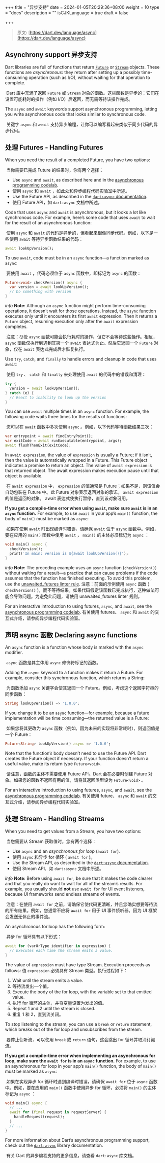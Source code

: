 +++
title = "异步支持"
date = 2024-01-05T20:29:36+08:00
weight = 10
type = "docs"
description = ""
isCJKLanguage = true
draft = false

+++

> 原文: [https://dart.dev/language/async](https://dart.dev/language/async)

## Asynchrony support 异步支持

Dart libraries are full of functions that return [`Future`](https://api.dart.dev/stable/dart-async/Future-class.html) or [`Stream`](https://api.dart.dev/stable/dart-async/Stream-class.html) objects. These functions are *asynchronous*: they return after setting up a possibly time-consuming operation (such as I/O), without waiting for that operation to complete.

​	Dart 库中充满了返回 `Future` 或 `Stream` 对象的函数。这些函数是异步的：它们在设置可能耗时的操作（例如 I/O）后返回，而无需等待该操作完成。

The `async` and `await` keywords support asynchronous programming, letting you write asynchronous code that looks similar to synchronous code.

​	关键字 `async` 和 `await` 支持异步编程，让你可以编写看起来类似于同步代码的异步代码。

## 处理 Futures - Handling Futures 

When you need the result of a completed Future, you have two options:

​	当你需要已完成 Future 的结果时，你有两个选择：

- Use `async` and `await`, as described here and in the [asynchronous programming codelab](https://dart.dev/codelabs/async-await).
- 使用 `async` 和 `await` ，如此处和异步编程代码实验室中所述。
- Use the Future API, as described in the [`dart:async` documentation](https://dart.dev/libraries/dart-async#future).
- 使用 Future API，如 `dart:async` 文档中所述。

Code that uses `async` and `await` is asynchronous, but it looks a lot like synchronous code. For example, here’s some code that uses `await` to wait for the result of an asynchronous function:

​	使用 `async` 和 `await` 的代码是异步的，但看起来很像同步代码。例如，以下是一些使用 `await` 等待异步函数结果的代码：

```dart
await lookUpVersion();
```

To use `await`, code must be in an `async` function—a function marked as `async`:

​	要使用 `await` ，代码必须位于 `async` 函数中，即标记为 `async` 的函数：

```dart
Future<void> checkVersion() async {
  var version = await lookUpVersion();
  // Do something with version
}
```

*info* **Note:** Although an `async` function might perform time-consuming operations, it doesn’t wait for those operations. Instead, the `async` function executes only until it encounters its first `await` expression. Then it returns a `Future` object, resuming execution only after the `await` expression completes.

​	注意：尽管 `async` 函数可能会执行耗时的操作，但它不会等待这些操作。相反， `async` 函数仅执行到遇到其第一个 `await` 表达式为止。然后它返回一个 `Future` 对象，仅在 `await` 表达式完成后才恢复执行。

Use `try`, `catch`, and `finally` to handle errors and cleanup in code that uses `await`:

​	使用 `try` 、 `catch` 和 `finally` 来处理使用 `await` 的代码中的错误和清理：

```dart
try {
  version = await lookUpVersion();
} catch (e) {
  // React to inability to look up the version
}
```

You can use `await` multiple times in an `async` function. For example, the following code waits three times for the results of functions:

​	您可以在 `await` 函数中多次使用 `async` 。例如，以下代码等待函数结果三次：

```dart
var entrypoint = await findEntryPoint();
var exitCode = await runExecutable(entrypoint, args);
await flushThenExit(exitCode);
```

In `await expression`, the value of `expression` is usually a Future; if it isn’t, then the value is automatically wrapped in a Future. This Future object indicates a promise to return an object. The value of `await expression` is that returned object. The await expression makes execution pause until that object is available.

​	在 `await expression` 中， `expression` 的值通常是 Future；如果不是，则该值会自动包装在 Future 中。此 Future 对象表示返回对象的承诺。 `await expression` 的值是返回的对象。 await 表达式使执行暂停，直到该对象可用。

**If you get a compile-time error when using `await`, make sure `await` is in an `async` function.** For example, to use `await` in your app’s `main()` function, the body of `main()` must be marked as `async`:

​	如果在使用 `await` 时出现编译时错误，请确保 `await` 位于 `async` 函数中。例如，要在应用的 `main()` 函数中使用 `await` ， `main()` 的主体必须标记为 `async` ：

```dart
void main() async {
  checkVersion();
  print('In main: version is ${await lookUpVersion()}');
}
```

*info* **Note:** The preceding example uses an `async` function (`checkVersion()`) without waiting for a result—a practice that can cause problems if the code assumes that the function has finished executing. To avoid this problem, use the [unawaited_futures linter rule](https://dart.dev/tools/linter-rules/unawaited_futures).
注意：前面的示例使用 `async` 函数 ( `checkVersion()` )，而不等待结果，如果代码假定该函数已完成执行，这种做法可能会导致问题。为避免此问题，请使用 unawaited_futures linter 规则。

For an interactive introduction to using futures, `async`, and `await`, see the [asynchronous programming codelab](https://dart.dev/codelabs/async-await).
有关使用 futures、 `async` 和 `await` 的交互式介绍，请参阅异步编程代码实验室。

## 声明 async 函数 Declaring async functions 

An `async` function is a function whose body is marked with the `async` modifier.

​	`async` 函数是其主体用 `async` 修饰符标记的函数。

Adding the `async` keyword to a function makes it return a Future. For example, consider this synchronous function, which returns a String:

​	为函数添加 `async` 关键字会使其返回一个 Future。例如，考虑这个返回字符串的同步函数：

```dart
String lookUpVersion() => '1.0.0';
```

If you change it to be an `async` function—for example, because a future implementation will be time consuming—the returned value is a Future:

​	如果您将其更改为 `async` 函数（例如，因为未来的实现将非常耗时），则返回值是一个 Future：

```dart
Future<String> lookUpVersion() async => '1.0.0';
```

Note that the function’s body doesn’t need to use the Future API. Dart creates the Future object if necessary. If your function doesn’t return a useful value, make its return type `Future<void>`.

​	请注意，函数的主体不需要使用 Future API。Dart 会在必要时创建 Future 对象。如果您的函数不返回有用的值，请将其返回类型设为 `Future<void>` 。

For an interactive introduction to using futures, `async`, and `await`, see the [asynchronous programming codelab](https://dart.dev/codelabs/async-await).
有关使用 future、 `async` 和 `await` 的交互式介绍，请参阅异步编程代码实验室。

## 处理 Stream - Handling Streams 

When you need to get values from a Stream, you have two options:

​	当您需要从 Stream 获取值时，您有两个选择：

- Use `async` and an *asynchronous for loop* (`await for`).
- 使用 `async` 和异步 for 循环 ( `await for` )。
- Use the Stream API, as described in the [`dart:async` documentation](https://dart.dev/libraries/dart-async#stream).
- 使用 Stream API，如 `dart:async` 文档中所述。

*info* **Note:** Before using `await for`, be sure that it makes the code clearer and that you really do want to wait for all of the stream’s results. For example, you usually should **not** use `await for` for UI event listeners, because UI frameworks send endless streams of events.

​	注意：在使用 `await for` 之前，请确保它使代码更清晰，并且您确实想要等待流的所有结果。例如，您通常不应将 `await for` 用于 UI 事件侦听器，因为 UI 框架会发送无休止的事件流。

An asynchronous for loop has the following form:

​	异步 for 循环具有以下形式：

```dart
await for (varOrType identifier in expression) {
  // Executes each time the stream emits a value.
}
```

The value of `expression` must have type Stream. Execution proceeds as follows:
值 `expression` 必须具有 Stream 类型。执行过程如下：

1. Wait until the stream emits a value.
2. 等待流发出一个值。
3. Execute the body of the for loop, with the variable set to that emitted value.
4. 执行 for 循环的主体，并将变量设置为发出的值。
5. Repeat 1 and 2 until the stream is closed.
6. 重复 1 和 2，直到流关闭。

To stop listening to the stream, you can use a `break` or `return` statement, which breaks out of the for loop and unsubscribes from the stream.

​	要停止侦听流，可以使用 `break` 或 `return` 语句，这会跳出 for 循环并取消订阅流。

**If you get a compile-time error when implementing an asynchronous for loop, make sure the `await for` is in an `async` function.** For example, to use an asynchronous for loop in your app’s `main()` function, the body of `main()` must be marked as `async`:

​	如果在实现异步 for 循环时遇到编译时错误，请确保 `await for` 位于 `async` 函数中。例如，要在应用的 `main()` 函数中使用异步 for 循环，必须将 `main()` 的主体标记为 `async` ：

```dart
void main() async {
  // ...
  await for (final request in requestServer) {
    handleRequest(request);
  }
  // ...
}
```

For more information about Dart’s asynchronous programming support, check out the [`dart:async`](https://dart.dev/libraries/dart-async) library documentation.

​	有关 Dart 的异步编程支持的更多信息，请查看 `dart:async` 库文档。
